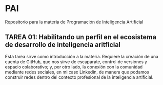 # PAI
Repositorio para la materia de Programación de Inteligencia Artificial

## TAREA 01: Habilitando un perfil en el ecosistema de desarrollo de inteligencia aritficial
Esta tarea sirve como introducción a la materia. Requiere la creación de una cuenta de GitHub, que nos sirve de escaparate, control de versiones y espacio colaborativo; y, por otro lado, la conexión con la comunidad mediante redes sociales, en mi caso Linkedin, de manera que podamos construir redes dentro del contexto profesional de la inteligencia artificial.
